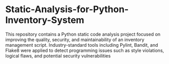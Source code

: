 # Static-Analysis-for-Python-Inventory-System
This repository contains a Python static code analysis project focused on improving the quality, security, and maintainability of an inventory management script. Industry-standard tools including Pylint, Bandit, and Flake8 were applied to detect programming issues such as style violations, logical flaws, and potential security vulnerabilities
